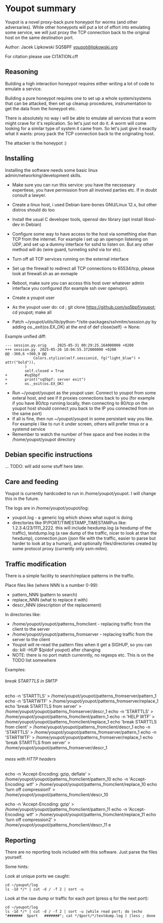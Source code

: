# Youpot summary

Youpot is a novel proxy-back pure honeypot for worms (and other adversaries).
While other honeypots will put a lot of effort into emulating some service,
we will just proxy the TCP connection back to the original host on the same 
destination port.

Author: Jacek Lipkowski SQ5BPF  <youpot@lipkowski.org>

For citation please use CITATION.cff


## Reasoning

Building a high interaction honeypot requires either writing a lot
of code to emulate a service.

Building a pure honeypot requires one to set up a whole system/systems that
can be attacked, then set up cleanup procedures, instrumentation to get
the data from the honeypot etc. 


There is absolutely no way i will be able to emulate all services that a
worm might crave for it's replication. So let's just not do it.
A worm will come looking for a similar type of system it came from. 
So let's just give it exactly what it wants: proxy pack the TCP connection
back to the originating host.

The attacker is the honeypot :)


## Installing

Installing the software needs some basic linux admin/networking/development skills.

* Make sure you can run this service: you have the necssesary expertiese, you have permission from all involved parties etc. If in doubt consult a lawyer.
* Create a linux host, i used Debian bare-bones GNU/Linux 12.x, but other distros should do too
* Install the usual C developer tools, openssl dev library (apt install libssl-dev in Debian)
* Configure some way to have access to the host via something else than TCP from the internet. For example i set up an openvpn listening on UDP, and set up a dummy interface for sshd to listen on. But any other method will do (wire guard, tunneling sshd via tor etc).
* Turn off all TCP services running on the external interface
* Set up the firewall to redirect all TCP connections to 65534/tcp, please look at firewall.sh as an exmaple
* Reboot, make sure you can access this host over whatever admin interface you configured (for example ssh over openvpn).
 
* Create a youpot user
* As the youpot user do: cd ; git clone https://github.com/sq5bpf/youpot; cd youpot; make all
* Patch ~/youpot/utils/lib/python-\*/site-packages/sshmitm/session.py by adding   os._exit(os.EX_OK) at the end of def close(self) -> None:

Example unified diff:
```
--- session.py.orig     2025-05-31 00:29:25.164000000 +0200
+++ session.py  2025-05-26 18:04:55.372000000 +0200
@@ -360,6 +360,9 @@
             Colors.stylize(self.sessionid, fg("light_blue") + attr("bold")),
         )
         self.closed = True
+        #sq5bpf
+        print("sq5bpf: server exit")
+        os._exit(os.EX_OK)
```

* Run ~/youpot/youpot as the youpot user. Connect to youpot from some exteral host, and see if it proxies connections back to you (for example if you have 80/tcp running locally, then connecting to 80/tcp on the youpot host should connect you back to the IP you connected from on the same port)
* If all is fine, then run ~/youpot/youpot in some persistant way you like. For example i like to run it under screen, others will prefer tmux or a systemd service
* Remember to watch the number of free space and free inodes in the /home/youpot/youpot directory



## Debian specific instructions

... TODO: will add some stuff here later.


## Care and feeding

Youpot is currently hardcoded to run in /home/youpot/youpot. I will change this
in the future.

The logs are in /home/youpot/youpot/log:
* youpot.log - a generic log which shows what oupot is doing
* directories like IP/PORT/TIMESTAMP_TIMESTAMPus like: 1.2.3.4/23/1111_2222. this will include hexdump.log (a hexdump of the traffic), textdump.log (a raw dump of the traffic, nicer to look at than the hexdump), connection.json (json file with the traffic, easier to parse but harder to look at by a human), and optionally files/directories created by some protocol proxy (currently only ssm-mitm).

## Traffic modification

There is a simple facility to search/replace patterns in the traffic.


Place files like (where NNN is a number 0-99):
* pattern_NNN (pattern to search)
* replace_NNN (what to replace it with)
* descr_NNN (description of the replacement)

In directories like:
* /home/youpot/youpot/patterns_fromclient - replacing traffic from the client to the server
* /home/youpot/youpot/patterns_fromserver - replacing traffic from the server to the client
* Youpot will re-read the pattern files when it get a SIGHUP, so you can do: kill -HUP $(pidof youpot) after changing
* NOTE: there is no port match currenntly, no regexps etc. This is on the TODO list somewhere


Examples:

###### break STARTTLS in SMTP
echo -n 'STARTTLS' > /home/youpot/youpot/patterns_fromserver/pattern_1
echo -n 'STARTWTF' > /home/youpot/youpot/patterns_fromserver/replace_1
echo  'break STARTTLS from server' > /home/youpot/youpot/patterns_fromserver/descr_1
echo -n 'STARTTLS' > /home/youpot/youpot/patterns_fromclient/pattern_1
echo -n 'HELP WTF' > /home/youpot/youpot/patterns_fromclient/replace_1
echo  'break STARTTLS from client' > /home/youpot/youpot/patterns_fromclient/descr_1
echo -n 'STARTTLS' > /home/youpot/youpot/patterns_fromserver/pattern_1
echo -n 'STARTWTF' > /home/youpot/youpot/patterns_fromserver/replace_1
echo  'break STARTTLS from server' > /home/youpot/youpot/patterns_fromserver/descr_1

###### mess with HTTP headers
echo -n 'Accept-Encoding: gzip, deflate' > /home/youpot/youpot/patterns_fromclient/pattern_10
echo -n 'Accept-Encoding: wtf' > /home/youpot/youpot/patterns_fromclient/replace_10
echo 'turn off compression1' > /home/youpot/youpot/patterns_fromclient/descr_10

echo -n 'Accept-Encoding: gzip' > /home/youpot/youpot/patterns_fromclient/pattern_11
echo -n 'Accept-Encoding: wtf' > /home/youpot/youpot/patterns_fromclient/replace_11
echo 'turn off compression2' > /home/youpot/youpot/patterns_fromclient/descr_11
e




## Reporting

There are no reporting tools included with this software. Just parse the files yourself.

Some hints:

Look at unique ports we caught:
```
cd ~/youpot/log
ls -1d */* | cut -d / -f 2 | sort -u
```

Look at the raw dump or traffic for each port (press q for the next port):
```
cd ~/youpot/log
ls -1d */* | cut -d / -f 2 | sort -u |while read port; do (echo "#######  $port   #######"; cat */$port/*/textdump.log ) |less ; done
```






